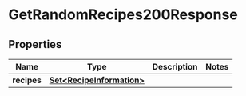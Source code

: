 

# GetRandomRecipes200Response

## Properties

Name | Type | Description | Notes
------------ | ------------- | ------------- | -------------
**recipes** | [**Set&lt;RecipeInformation&gt;**](RecipeInformation.md) |  | 




